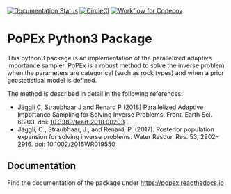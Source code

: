 [![Documentation Status](https://readthedocs.org/projects/popex/badge/?version=latest)](https://popex.readthedocs.io/en/latest/?badge=latest)
[![CircleCI](https://circleci.com/gh/randlab/PoPEx/tree/master.svg?style=shield)](https://circleci.com/gh/randlab/PoPEx/tree/master)
[![Workflow for Codecov](https://github.com/randlab/PoPEx/actions/workflows/ci.yml/badge.svg)](https://github.com/randlab/PoPEx/actions/workflows/ci.yml)

# PoPEx Python3 Package

This python3 package is an implementation of the parallelized adaptive importance sampler. PoPEx is a robust method to solve the inverse problem when the parameters are categorical (such as rock types) and when a prior geostatistical model is defined.

The method is described in detail in the following references:
- Jäggli C, Straubhaar J and Renard P (2018) Parallelized Adaptive Importance Sampling for Solving Inverse Problems. Front. Earth Sci. 6:203. doi: [10.3389/feart.2018.00203](https://www.frontiersin.org/articles/10.3389/feart.2018.00203/full)  
- Jäggli, C., Straubhaar, J., and Renard, P. (2017). Posterior population expansion for solving inverse problems. Water Resour. Res. 53, 2902–2916. doi: [10.1002/2016WR019550](http://dx.doi.org/10.1002/2016WR019550)


## Documentation

Find the documentation of the package under https://popex.readthedocs.io



